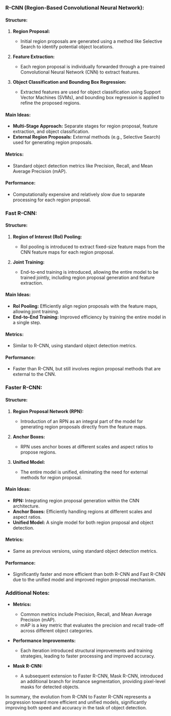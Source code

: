 ### R-CNN (Region-Based Convolutional Neural Network):

#### Structure:

1. **Region Proposal:**
    
    - Initial region proposals are generated using a method like Selective Search to identify potential object locations.
2. **Feature Extraction:**
    
    - Each region proposal is individually forwarded through a pre-trained Convolutional Neural Network (CNN) to extract features.
3. **Object Classification and Bounding Box Regression:**
    
    - Extracted features are used for object classification using Support Vector Machines (SVMs), and bounding box regression is applied to refine the proposed regions.

#### Main Ideas:

- **Multi-Stage Approach:** Separate stages for region proposal, feature extraction, and object classification.
- **External Region Proposals:** External methods (e.g., Selective Search) used for generating region proposals.

#### Metrics:

- Standard object detection metrics like Precision, Recall, and Mean Average Precision (mAP).

#### Performance:

- Computationally expensive and relatively slow due to separate processing for each region proposal.

### Fast R-CNN:

#### Structure:

1. **Region of Interest (RoI) Pooling:**
    
    - RoI pooling is introduced to extract fixed-size feature maps from the CNN feature maps for each region proposal.
2. **Joint Training:**
    
    - End-to-end training is introduced, allowing the entire model to be trained jointly, including region proposal generation and feature extraction.

#### Main Ideas:

- **RoI Pooling:** Efficiently align region proposals with the feature maps, allowing joint training.
- **End-to-End Training:** Improved efficiency by training the entire model in a single step.

#### Metrics:

- Similar to R-CNN, using standard object detection metrics.

#### Performance:

- Faster than R-CNN, but still involves region proposal methods that are external to the CNN.

### Faster R-CNN:

#### Structure:

1. **Region Proposal Network (RPN):**
    
    - Introduction of an RPN as an integral part of the model for generating region proposals directly from the feature maps.
2. **Anchor Boxes:**
    
    - RPN uses anchor boxes at different scales and aspect ratios to propose regions.
3. **Unified Model:**
    
    - The entire model is unified, eliminating the need for external methods for region proposal.

#### Main Ideas:

- **RPN:** Integrating region proposal generation within the CNN architecture.
- **Anchor Boxes:** Efficiently handling regions at different scales and aspect ratios.
- **Unified Model:** A single model for both region proposal and object detection.

#### Metrics:

- Same as previous versions, using standard object detection metrics.

#### Performance:

- Significantly faster and more efficient than both R-CNN and Fast R-CNN due to the unified model and improved region proposal mechanism.

### Additional Notes:

- **Metrics:**
    
    - Common metrics include Precision, Recall, and Mean Average Precision (mAP).
    - mAP is a key metric that evaluates the precision and recall trade-off across different object categories.
- **Performance Improvements:**
    
    - Each iteration introduced structural improvements and training strategies, leading to faster processing and improved accuracy.
- **Mask R-CNN:**
    
    - A subsequent extension to Faster R-CNN, Mask R-CNN, introduced an additional branch for instance segmentation, providing pixel-level masks for detected objects.

In summary, the evolution from R-CNN to Faster R-CNN represents a progression toward more efficient and unified models, significantly improving both speed and accuracy in the task of object detection.